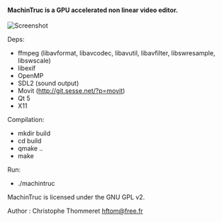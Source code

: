 #### MachinTruc is a GPU accelerated non linear video editor.


![Screenshot](http://hftom.fr/machintruc-2.jpg)



Deps:
- ffmpeg (libavformat, libavcodec, libavutil, libavfilter, libswresample, libswscale)
- libexif
- OpenMP
- SDL2 (sound output)
- Movit (http://git.sesse.net/?p=movit)
- Qt 5
- X11

Compilation:
- mkdir build
- cd build
- qmake ..
- make

Run:
- ./machintruc


MachinTruc is licensed under the GNU GPL v2.

Author : Christophe Thommeret <hftom@free.fr>